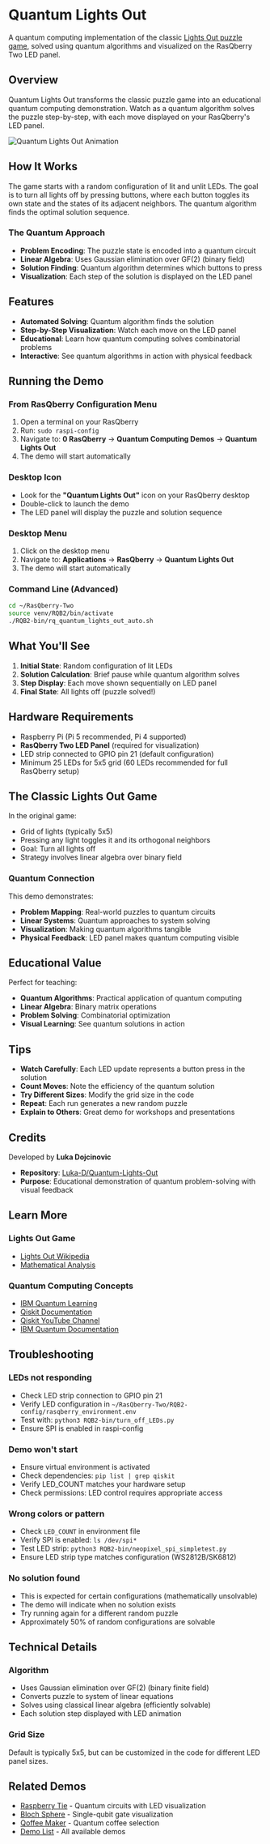 # Quantum Lights Out

A quantum computing implementation of the classic [Lights Out puzzle game](https://en.wikipedia.org/wiki/Lights_Out_(game)), solved using quantum algorithms and visualized on the RasQberry Two LED panel.

## Overview

Quantum Lights Out transforms the classic puzzle game into an educational quantum computing demonstration. Watch as a quantum algorithm solves the puzzle step-by-step, with each move displayed on your RasQberry's LED panel.

![Quantum Lights Out Animation](https://github.com/user-attachments/assets/23778cc3-99d3-4872-9463-fcd3b8f09b4f)

## How It Works

The game starts with a random configuration of lit and unlit LEDs. The goal is to turn all lights off by pressing buttons, where each button toggles its own state and the states of its adjacent neighbors. The quantum algorithm finds the optimal solution sequence.

### The Quantum Approach

- **Problem Encoding**: The puzzle state is encoded into a quantum circuit
- **Linear Algebra**: Uses Gaussian elimination over GF(2) (binary field)
- **Solution Finding**: Quantum algorithm determines which buttons to press
- **Visualization**: Each step of the solution is displayed on the LED panel

## Features

- **Automated Solving**: Quantum algorithm finds the solution
- **Step-by-Step Visualization**: Watch each move on the LED panel
- **Educational**: Learn how quantum computing solves combinatorial problems
- **Interactive**: See quantum algorithms in action with physical feedback

## Running the Demo

### From RasQberry Configuration Menu

1. Open a terminal on your RasQberry
2. Run: `sudo raspi-config`
3. Navigate to: **0 RasQberry** → **Quantum Computing Demos** → **Quantum Lights Out**
4. The demo will start automatically

### Desktop Icon

- Look for the **"Quantum Lights Out"** icon on your RasQberry desktop
- Double-click to launch the demo
- The LED panel will display the puzzle and solution sequence

### Desktop Menu

1. Click on the desktop menu
2. Navigate to: **Applications** → **RasQberry** → **Quantum Lights Out**
3. The demo will start automatically

### Command Line (Advanced)

```bash
cd ~/RasQberry-Two
source venv/RQB2/bin/activate
./RQB2-bin/rq_quantum_lights_out_auto.sh
```

## What You'll See

1. **Initial State**: Random configuration of lit LEDs
2. **Solution Calculation**: Brief pause while quantum algorithm solves
3. **Step Display**: Each move shown sequentially on LED panel
4. **Final State**: All lights off (puzzle solved!)

## Hardware Requirements

- Raspberry Pi (Pi 5 recommended, Pi 4 supported)
- **RasQberry Two LED Panel** (required for visualization)
- LED strip connected to GPIO pin 21 (default configuration)
- Minimum 25 LEDs for 5x5 grid (60 LEDs recommended for full RasQberry setup)

## The Classic Lights Out Game

In the original game:
- Grid of lights (typically 5x5)
- Pressing any light toggles it and its orthogonal neighbors
- Goal: Turn all lights off
- Strategy involves linear algebra over binary field

### Quantum Connection

This demo demonstrates:
- **Problem Mapping**: Real-world puzzles to quantum circuits
- **Linear Systems**: Quantum approaches to system solving
- **Visualization**: Making quantum algorithms tangible
- **Physical Feedback**: LED panel makes quantum computing visible

## Educational Value

Perfect for teaching:
- **Quantum Algorithms**: Practical application of quantum computing
- **Linear Algebra**: Binary matrix operations
- **Problem Solving**: Combinatorial optimization
- **Visual Learning**: See quantum solutions in action

## Tips

- **Watch Carefully**: Each LED update represents a button press in the solution
- **Count Moves**: Note the efficiency of the quantum solution
- **Try Different Sizes**: Modify the grid size in the code
- **Repeat**: Each run generates a new random puzzle
- **Explain to Others**: Great demo for workshops and presentations

## Credits

Developed by **Luka Dojcinovic**

- **Repository**: [Luka-D/Quantum-Lights-Out](https://github.com/Luka-D/Quantum-Lights-Out)
- **Purpose**: Educational demonstration of quantum problem-solving with visual feedback

## Learn More

### Lights Out Game
- [Lights Out Wikipedia](https://en.wikipedia.org/wiki/Lights_Out_(game))
- [Mathematical Analysis](https://en.wikipedia.org/wiki/Lights_Out_(game)#Mathematical_analysis)

### Quantum Computing Concepts
- [IBM Quantum Learning](https://learning.quantum.ibm.com/)
- [Qiskit Documentation](https://docs.qiskit.org/)
- [Qiskit YouTube Channel](https://www.youtube.com/@qiskit)
- [IBM Quantum Documentation](https://docs.quantum.ibm.com/)

## Troubleshooting

### LEDs not responding
- Check LED strip connection to GPIO pin 21
- Verify LED configuration in `~/RasQberry-Two/RQB2-config/rasqberry_environment.env`
- Test with: `python3 RQB2-bin/turn_off_LEDs.py`
- Ensure SPI is enabled in raspi-config

### Demo won't start
- Ensure virtual environment is activated
- Check dependencies: `pip list | grep qiskit`
- Verify LED_COUNT matches your hardware setup
- Check permissions: LED control requires appropriate access

### Wrong colors or pattern
- Check `LED_COUNT` in environment file
- Verify SPI is enabled: `ls /dev/spi*`
- Test LED strip: `python3 RQB2-bin/neopixel_spi_simpletest.py`
- Ensure LED strip type matches configuration (WS2812B/SK6812)

### No solution found
- This is expected for certain configurations (mathematically unsolvable)
- The demo will indicate when no solution exists
- Try running again for a different random puzzle
- Approximately 50% of random configurations are solvable

## Technical Details

### Algorithm
- Uses Gaussian elimination over GF(2) (binary finite field)
- Converts puzzle to system of linear equations
- Solves using classical linear algebra (efficiently solvable)
- Each solution step displayed with LED animation

### Grid Size
Default is typically 5x5, but can be customized in the code for different LED panel sizes.

## Related Demos

- [Raspberry Tie](raspberry-tie.md) - Quantum circuits with LED visualization
- [Bloch Sphere](bloch-sphere.md) - Single-qubit gate visualization
- [Qoffee Maker](qoffee-maker.md) - Quantum coffee selection
- [Demo List](demo-list.md) - All available demos
